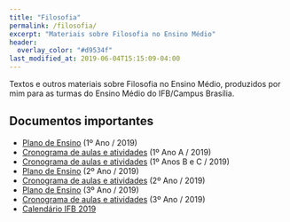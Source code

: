 ```yaml
---
title: "Filosofia"
permalink: /filosofia/
excerpt: "Materiais sobre Filosofia no Ensino Médio"
header:
  overlay_color: "#d9534f"
last_modified_at: 2019-06-04T15:15:09-04:00
---
```


Textos e outros materiais sobre Filosofia no Ensino Médio, produzidos por mim para as turmas do Ensino Médio do IFB/Campus Brasília.

## Documentos importantes

 - [Plano de Ensino](https://drive.google.com/open?id=1tUsyrq8YfOkpXdbZxlHnc76XpNbDJXuXOVJsVFlYv4k) (1º Ano / 2019)
 - [Cronograma de aulas e atividades](https://docs.google.com/document/d/1fcBvvnL7IniZPl0eCIxgb8rogq4wqtfb3v-Bju_Wz9U/edit?usp=sharing) (1º Ano A / 2019)
 - [Cronograma de aulas e atividades](https://drive.google.com/open?id=1bkRmFXnfeYgzBmRAxkHM_Uih8_aD-wYMcfgYUDb6vn4) (1º Anos B e C / 2019)
 - [Plano de Ensino](https://drive.google.com/open?id=1mgYWEd0R6Yk0lD0CBvW7HvMRgiHTBU1_l8mi4mcX1aE) (2º Ano / 2019)
 - [Cronograma de aulas e atividades](https://docs.google.com/document/d/1DWYuA58jjimJAr8yLWl7J-FXXu52UO2HKqC1e81sg90/edit?usp=sharing) (2º Ano / 2019)
 - [Plano de Ensino](https://drive.google.com/open?id=1wpEIQJsmU5LQX8Au728j4tn-9qdVMCW0wz97-SbEfwo) (3º Ano / 2019)
 - [Cronograma de aulas e atividades](https://docs.google.com/document/d/1jEAr69zB5z6EqPxbv77mSu_YJclFvNPk2fAsdilH_qs/edit?usp=sharing) (3º Ano / 2019)
 - [Calendário IFB 2019](https://drive.google.com/file/d/1NIkkbP2CpPysL3pozXQn2aV_UCN-lCPT/view?usp=sharing)
